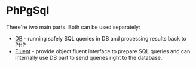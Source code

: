 # PhPgSql

There're two main parts. Both can be used separately:

- [DB](db.md) - running safely SQL queries in DB and processing results back to PHP
- [Fluent](fluent.md) - provide object fluent interface to prepare SQL queries and can internally use DB part to send queries right to the database.
